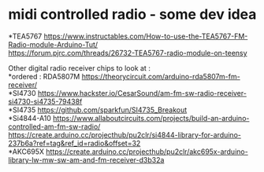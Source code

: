 # midi controlled radio - some dev idea  
*TEA5767 https://www.instructables.com/How-to-use-the-TEA5767-FM-Radio-module-Arduino-Tut/  
https://forum.pjrc.com/threads/26732-TEA5767-radio-module-on-teensy  
  
Other digital radio receiver chips to look at :  
*ordered : RDA5807M https://theorycircuit.com/arduino-rda5807m-fm-receiver/  
*SI4730  https://www.hackster.io/CesarSound/am-fm-sw-radio-receiver-si4730-si4735-79438f  
*SI4735  https://github.com/sparkfun/SI4735_Breakout  
*Si4844-A10 https://www.allaboutcircuits.com/projects/build-an-arduino-controlled-am-fm-sw-radio/  https://create.arduino.cc/projecthub/pu2clr/si4844-library-for-arduino-237b6a?ref=tag&ref_id=radio&offset=32  
*AKC695X https://create.arduino.cc/projecthub/pu2clr/akc695x-arduino-library-lw-mw-sw-am-and-fm-receiver-d3b32a  


